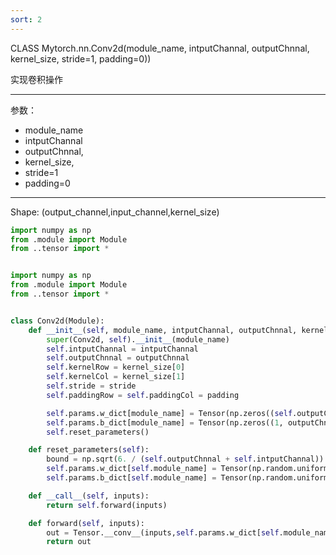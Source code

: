 ```yaml
---
sort: 2
---
```



CLASS Mytorch.nn.Conv2d(module_name, intputChannal, outputChnnal, kernel_size, stride=1, padding=0))  

实现卷积操作

---


参数：

- module_name
- intputChannal
- outputChnnal,
- kernel_size,
- stride=1
- padding=0


---


Shape: (output_channel,input_channel,kernel_size)


```python
import numpy as np
from .module import Module
from ..tensor import *


import numpy as np
from .module import Module
from ..tensor import *


class Conv2d(Module):
    def __init__(self, module_name, intputChannal, outputChnnal, kernel_size, stride=1, padding=0):
        super(Conv2d, self).__init__(module_name)
        self.intputChannal = intputChannal
        self.outputChnnal = outputChnnal
        self.kernelRow = kernel_size[0]
        self.kernelCol = kernel_size[1]
        self.stride = stride
        self.paddingRow = self.paddingCol = padding

        self.params.w_dict[module_name] = Tensor(np.zeros((self.outputChnnal, self.intputChannal,  self.kernelRow, self.kernelCol)),requires_grad = True)
        self.params.b_dict[module_name] = Tensor(np.zeros((1, outputChnnal)),requires_grad = True)
        self.reset_parameters()

    def reset_parameters(self):
        bound = np.sqrt(6. / (self.outputChnnal + self.intputChannal))
        self.params.w_dict[self.module_name] = Tensor(np.random.uniform(-bound, bound, (self.outputChnnal, self.intputChannal,self.kernelRow, self.kernelCol)),requires_grad = True)
        self.params.b_dict[self.module_name] = Tensor(np.random.uniform(-bound, bound, (1, self.outputChnnal)),requires_grad = True)

    def __call__(self, inputs):
        return self.forward(inputs)

    def forward(self, inputs):
        out = Tensor.__conv__(inputs,self.params.w_dict[self.module_name],self.params.b_dict[self.module_name],self.paddingRow, self.paddingCol, self.kernelRow, self.kernelCol, self.stride)
        return out

```
